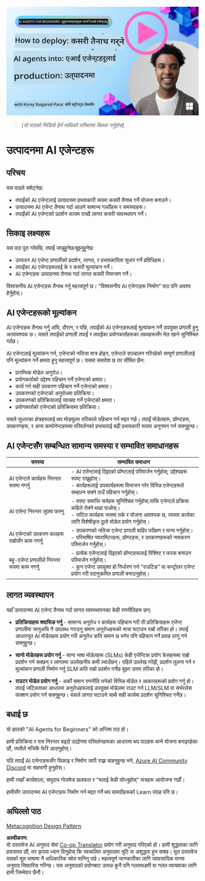 <!--
CO_OP_TRANSLATOR_METADATA:
{
  "original_hash": "1ad5de6a6388d02c145a92dd04358bab",
  "translation_date": "2025-07-12T13:37:20+00:00",
  "source_file": "10-ai-agents-production/README.md",
  "language_code": "ne"
}
-->
[![AI Agents In Production](../../../translated_images/lesson-10-thumbnail.2b79a30773db093e0b4fb47aaa618069e0afb4745fad4836526cf51df87f9ac9.ne.png)](https://youtu.be/l4TP6IyJxmQ?si=IvCW3cbw0NJ2mUMV)

> _(यो पाठको भिडियो हेर्न माथिको तस्बिरमा क्लिक गर्नुहोस्)_
# उत्पादनमा AI एजेन्टहरू

## परिचय

यस पाठले समेट्नेछ:

- तपाईंको AI एजेन्टलाई उत्पादनमा प्रभावकारी रूपमा कसरी तैनाथ गर्ने योजना बनाउने।
- उत्पादनमा AI एजेन्ट तैनाथ गर्दा आउने सामान्य गल्तीहरू र समस्याहरू।
- तपाईंको AI एजेन्टको प्रदर्शन कायम राख्दै लागत कसरी व्यवस्थापन गर्ने।

## सिकाइ लक्ष्यहरू

यस पाठ पूरा गरेपछि, तपाईं जान्नुहुनेछ/बुझ्नुहुनेछ:

- उत्पादन AI एजेन्ट प्रणालीको प्रदर्शन, लागत, र प्रभावकारिता सुधार गर्ने प्रविधिहरू।
- तपाईंका AI एजेन्टहरूलाई के र कसरी मूल्यांकन गर्ने।
- AI एजेन्टहरू उत्पादनमा तैनाथ गर्दा लागत कसरी नियन्त्रण गर्ने।

विश्वसनीय AI एजेन्टहरू तैनाथ गर्नु महत्त्वपूर्ण छ। "विश्वसनीय AI एजेन्टहरू निर्माण" पाठ पनि अवश्य हेर्नुहोस्।

## AI एजेन्टहरूको मूल्यांकन

AI एजेन्टहरू तैनाथ गर्नु अघि, दौरान, र पछि, तपाईंको AI एजेन्टहरूलाई मूल्यांकन गर्ने उपयुक्त प्रणाली हुनु अत्यावश्यक छ। यसले तपाईंको प्रणाली तपाईं र तपाईंका प्रयोगकर्ताहरूका लक्ष्यहरूसँग मेल खाने सुनिश्चित गर्दछ।

AI एजेन्टलाई मूल्यांकन गर्न, एजेन्टको नतिजा मात्र होइन, एजेन्टले सञ्चालन गरिरहेको सम्पूर्ण प्रणालीलाई पनि मूल्यांकन गर्ने क्षमता हुनु महत्त्वपूर्ण छ। यसमा समावेश छ तर सीमित छैन:

- प्रारम्भिक मोडेल अनुरोध।
- प्रयोगकर्ताको उद्देश्य पहिचान गर्ने एजेन्टको क्षमता।
- कार्य गर्न सही उपकरण पहिचान गर्ने एजेन्टको क्षमता।
- उपकरणको एजेन्टको अनुरोधमा प्रतिक्रिया।
- उपकरणको प्रतिक्रियालाई व्याख्या गर्ने एजेन्टको क्षमता।
- प्रयोगकर्ताको एजेन्टको प्रतिक्रियामा प्रतिक्रिया।

यसले सुधारका क्षेत्रहरूलाई थप मोड्युलर तरिकाले पहिचान गर्न मद्दत गर्छ। तपाईं मोडेलहरू, प्रॉम्प्टहरू, उपकरणहरू, र अन्य कम्पोनेन्टहरूमा परिवर्तनको प्रभावलाई बढी प्रभावकारी रूपमा अनुगमन गर्न सक्नुहुन्छ।

## AI एजेन्टसँग सम्बन्धित सामान्य समस्या र सम्भावित समाधानहरू

| **समस्या**                                    | **सम्भावित समाधान**                                                                                                                                                                                                        |
| ---------------------------------------------- | -------------------------------------------------------------------------------------------------------------------------------------------------------------------------------------------------------------------------- |
| AI एजेन्टले कार्यहरू निरन्तर रूपमा नगर्नु     | - AI एजेन्टलाई दिइएको प्रॉम्प्टलाई परिमार्जन गर्नुहोस्; उद्देश्यहरू स्पष्ट राख्नुहोस्।<br>- कार्यहरूलाई उपकार्यहरूमा विभाजन गरेर विभिन्न एजेन्टहरूले सम्हाल्न सक्ने ठाउँ पहिचान गर्नुहोस्।                                  |
| AI एजेन्ट निरन्तर लूपमा फस्नु                  | - स्पष्ट समाप्ति सर्तहरू सुनिश्चित गर्नुहोस् ताकि एजेन्टले प्रक्रिया कहिले रोक्ने थाहा पाओस्।<br>- जटिल कार्यहरू जसमा तर्क र योजना आवश्यक छ, त्यस्ता कार्यका लागि विशेषीकृत ठूलो मोडेल प्रयोग गर्नुहोस्।                          |
| AI एजेन्टको उपकरण कलहरू राम्रोसँग काम नगर्नु | - उपकरणको नतिजा एजेन्ट प्रणाली बाहिर परीक्षण र मान्य गर्नुहोस्।<br>- परिभाषित प्यारामिटरहरू, प्रॉम्प्टहरू, र उपकरणहरूको नामकरण परिमार्जन गर्नुहोस्।                                                                        |
| बहु-एजेन्ट प्रणालीले निरन्तर रूपमा काम नगर्नु | - प्रत्येक एजेन्टलाई दिइएको प्रॉम्प्टहरूलाई विशिष्ट र फरक बनाउन परिमार्जन गर्नुहोस्।<br>- कुन एजेन्ट उपयुक्त हो निर्धारण गर्न "राउटिङ" वा कन्ट्रोलर एजेन्ट प्रयोग गरी पदानुक्रमित प्रणाली बनाउनुहोस्।                            |

## लागत व्यवस्थापन

यहाँ उत्पादनमा AI एजेन्ट तैनाथ गर्दा लागत व्यवस्थापनका केही रणनीतिहरू छन्:

- **प्रतिक्रियाहरू क्यासिङ गर्नु** - सामान्य अनुरोध र कार्यहरू पहिचान गरी ती प्रतिक्रियाहरू एजेन्ट प्रणालीमा जानुअघि नै उपलब्ध गराउनु समान अनुरोधहरूको मात्रा घटाउन राम्रो तरिका हो। तपाईं आधारभूत AI मोडेलहरू प्रयोग गरी अनुरोध कति समान छ भनेर पनि पहिचान गर्ने प्रवाह लागू गर्न सक्नुहुन्छ।

- **सानो मोडेलहरू प्रयोग गर्नु** - साना भाषा मोडेलहरू (SLMs) केही एजेन्टिक प्रयोग केसहरूमा राम्रो प्रदर्शन गर्न सक्छन् र लागतमा उल्लेखनीय कमी ल्याउँछन्। पहिले उल्लेख गरेझैं, प्रदर्शन तुलना गर्न र मूल्यांकन प्रणाली निर्माण गर्नु SLM कति राम्रो प्रदर्शन गर्नेछ बुझ्न उत्तम तरिका हो।

- **राउटर मोडेल प्रयोग गर्नु** - अर्को समान रणनीति भनेको विभिन्न मोडेल र आकारहरूको प्रयोग गर्नु हो। तपाईं जटिलताका आधारमा अनुरोधहरूलाई उपयुक्त मोडेलमा राउट गर्न LLM/SLM वा सर्भरलेस फंक्शन प्रयोग गर्न सक्नुहुन्छ। यसले लागत घटाउने साथै सही कार्यमा प्रदर्शन सुनिश्चित गर्नेछ।

## बधाई छ

यो हालको "AI Agents for Beginners" को अन्तिम पाठ हो।

हामी प्रतिक्रिया र यस निरन्तर बढ्दो उद्योगमा परिवर्तनहरूका आधारमा थप पाठहरू थप्ने योजना बनाइरहेका छौं, त्यसैले नजिकै फेरि आउनुहोस्।

यदि तपाईं AI एजेन्टहरूसँग सिकाइ र निर्माण जारी राख्न चाहनुहुन्छ भने, <a href="https://discord.gg/kzRShWzttr" target="_blank">Azure AI Community Discord</a> मा सहभागी हुनुहोस्।

हामी त्यहाँ कार्यशाला, समुदाय गोलमेज छलफल र "मलाई केही सोध्नुहोस्" सत्रहरू आयोजना गर्छौं।

हामीसँग उत्पादनमा AI एजेन्टहरू निर्माण गर्न मद्दत गर्ने थप सामग्रीहरूको Learn संग्रह पनि छ।

## अघिल्लो पाठ

[Metacognition Design Pattern](../09-metacognition/README.md)

**अस्वीकरण**:  
यो दस्तावेज AI अनुवाद सेवा [Co-op Translator](https://github.com/Azure/co-op-translator) प्रयोग गरी अनुवाद गरिएको हो। हामी शुद्धताका लागि प्रयासरत छौं, तर कृपया ध्यान दिनुहोस् कि स्वचालित अनुवादमा त्रुटि वा अशुद्धता हुन सक्छ। मूल दस्तावेज यसको मूल भाषामा नै अधिकारिक स्रोत मानिनु पर्छ। महत्वपूर्ण जानकारीका लागि व्यावसायिक मानव अनुवाद सिफारिस गरिन्छ। यस अनुवादको प्रयोगबाट उत्पन्न कुनै पनि गलतफहमी वा गलत व्याख्याका लागि हामी जिम्मेवार छैनौं।
